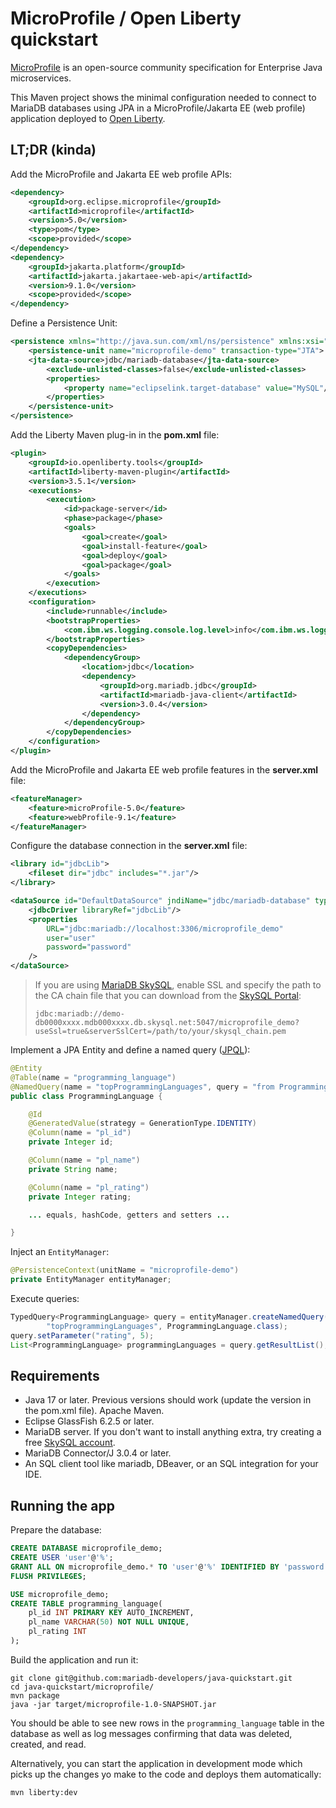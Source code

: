 # MicroProfile / Open Liberty quickstart

[MicroProfile](https://microprofile.io) is an open-source community specification for Enterprise Java microservices.

This Maven project shows the minimal configuration needed to connect to MariaDB databases using JPA in a MicroProfile/Jakarta EE (web profile) application deployed to [Open Liberty](https://openliberty.io).

## LT;DR (kinda)

Add the MicroProfile and Jakarta EE web profile APIs:

```xml
<dependency>
	<groupId>org.eclipse.microprofile</groupId>
	<artifactId>microprofile</artifactId>
	<version>5.0</version>
	<type>pom</type>
	<scope>provided</scope>
</dependency>
<dependency>
	<groupId>jakarta.platform</groupId>
	<artifactId>jakarta.jakartaee-web-api</artifactId>
	<version>9.1.0</version>
	<scope>provided</scope>
</dependency>
```

Define a Persistence Unit:

```xml
<persistence xmlns="http://java.sun.com/xml/ns/persistence" xmlns:xsi="http://www.w3.org/2001/XMLSchema-instance" xsi:schemaLocation="http://java.sun.com/xml/ns/persistence http://java.sun.com/xml/ns/persistence/persistence_2_0.xsd" version="2.0">
	<persistence-unit name="microprofile-demo" transaction-type="JTA">
	<jta-data-source>jdbc/mariadb-database</jta-data-source>
		<exclude-unlisted-classes>false</exclude-unlisted-classes>
		<properties>
			<property name="eclipselink.target-database" value="MySQL"/> <!-- EclipseLink JPA (default JPA implementation in Glassfish) requires this -->
		</properties>
	</persistence-unit>
</persistence>
```

Add the Liberty Maven plug-in in the **pom.xml** file:

```xml
<plugin>
	<groupId>io.openliberty.tools</groupId>
	<artifactId>liberty-maven-plugin</artifactId>
	<version>3.5.1</version>
	<executions>
		<execution>
			<id>package-server</id>
			<phase>package</phase>
			<goals>
				<goal>create</goal>
				<goal>install-feature</goal>
				<goal>deploy</goal>
				<goal>package</goal>
			</goals>
		</execution>
	</executions>
	<configuration>
		<include>runnable</include>
		<bootstrapProperties>
			<com.ibm.ws.logging.console.log.level>info</com.ibm.ws.logging.console.log.level>
		</bootstrapProperties>
		<copyDependencies>
			<dependencyGroup>
				<location>jdbc</location>
				<dependency>
					<groupId>org.mariadb.jdbc</groupId>
					<artifactId>mariadb-java-client</artifactId>
					<version>3.0.4</version>
				</dependency>
			</dependencyGroup>
		</copyDependencies>
	</configuration>
</plugin>
```

Add the MicroProfile and Jakarta EE web profile features in the **server.xml** file:

```xml
<featureManager>
	<feature>microProfile-5.0</feature>
	<feature>webProfile-9.1</feature>
</featureManager>
```

Configure the database connection in the **server.xml** file:

```xml
<library id="jdbcLib">
	<fileset dir="jdbc" includes="*.jar"/>
</library>

<dataSource id="DefaultDataSource" jndiName="jdbc/mariadb-database" type="java.sql.Driver">
	<jdbcDriver libraryRef="jdbcLib"/>
	<properties
		URL="jdbc:mariadb://localhost:3306/microprofile_demo"
		user="user"
		password="password"
	/>
</dataSource>
```

> If you are using [MariaDB SkySQL](https://mariadb.com/products/skysql/), enable SSL and specify the path to the CA chain file that you can download from the [SkySQL Portal](https://cloud.mariadb.com):
> 
> `jdbc:mariadb://demo-db0000xxxx.mdb000xxxx.db.skysql.net:5047/microprofile_demo?useSsl=true&serverSslCert=/path/to/your/skysql_chain.pem`

Implement a JPA Entity and define a named query ([JPQL](https://jakarta.ee/specifications/persistence/3.1/jakarta-persistence-spec-3.1.html#a4665)):

```Java
@Entity
@Table(name = "programming_language")
@NamedQuery(name = "topProgrammingLanguages", query = "from ProgrammingLanguage pl where pl.rating > :rating")
public class ProgrammingLanguage {

	@Id
	@GeneratedValue(strategy = GenerationType.IDENTITY)
	@Column(name = "pl_id")
	private Integer id;

	@Column(name = "pl_name")
	private String name;

	@Column(name = "pl_rating")
	private Integer rating;

	... equals, hashCode, getters and setters ...

}
```

Inject an `EntityManager`:

```java
@PersistenceContext(unitName = "microprofile-demo")
private EntityManager entityManager;
```

Execute queries:

```java
TypedQuery<ProgrammingLanguage> query = entityManager.createNamedQuery(
		"topProgrammingLanguages", ProgrammingLanguage.class);
query.setParameter("rating", 5);
List<ProgrammingLanguage> programmingLanguages = query.getResultList();
```

## Requirements
- Java 17 or later. Previous versions should work (update the version in the pom.xml file).
Apache Maven.
- Eclipse GlassFish 6.2.5 or later.
- MariaDB server. If you don't want to install anything extra, try creating a free [SkySQL account](https://cloud.mariadb.com).
- MariaDB Connector/J 3.0.4 or later.
- An SQL client tool like mariadb, DBeaver, or an SQL integration for your IDE.

## Running the app

Prepare the database:

```sql
CREATE DATABASE microprofile_demo;
CREATE USER 'user'@'%';
GRANT ALL ON microprofile_demo.* TO 'user'@'%' IDENTIFIED BY 'password';
FLUSH PRIVILEGES;

USE microprofile_demo;
CREATE TABLE programming_language(
	pl_id INT PRIMARY KEY AUTO_INCREMENT,
	pl_name VARCHAR(50) NOT NULL UNIQUE,
	pl_rating INT
);
```

Build the application and run it:

```
git clone git@github.com:mariadb-developers/java-quickstart.git
cd java-quickstart/microprofile/
mvn package
java -jar target/microprofile-1.0-SNAPSHOT.jar
```

You should be able to see new rows in the `programming_language` table in the database as well as log messages confirming that data was deleted, created, and read.

Alternatively, you can start the application in development mode which picks up the changes yo make to the code and deploys them automatically:

```
mvn liberty:dev
```
